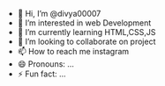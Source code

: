 - 👋 Hi, I’m @divya00007
- 👀 I’m interested in web Development
- 🌱 I’m currently learning HTML,CSS,JS
- 💞️ I’m looking to collaborate on project
- 📫 How to reach me instagram 
- 😄 Pronouns: ...
- ⚡ Fun fact: ...

<!---
divya00007/divya00007 is a ✨ special ✨ repository because its `README.md` (this file) appears on your GitHub profile.
You can click the Preview link to take a look at your changes.
--->
